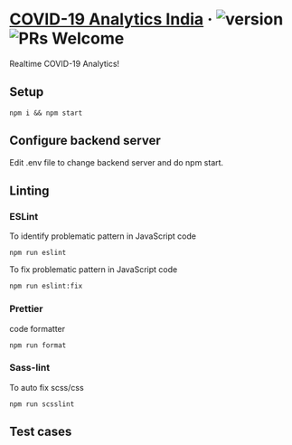 # [COVID-19 Analytics India](https://covidanalytics.live) &middot; ![version](https://img.shields.io/github/v/release/Cryptonex7/covid19-react-project) ![PRs Welcome](https://img.shields.io/badge/PRs-welcome-brightgreen.svg)

Realtime COVID-19 Analytics!

## Setup

```
npm i && npm start
```

## Configure backend server

Edit .env file to change backend server and do npm start.

## Linting

### ESLint

To identify problematic pattern in JavaScript code

```
npm run eslint
```

To fix problematic pattern in JavaScript code

```
npm run eslint:fix
```

### Prettier

code formatter

```
npm run format
```

### Sass-lint

To auto fix scss/css

```
npm run scsslint
```

## Test cases
